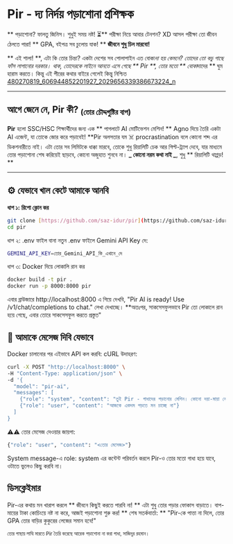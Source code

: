 #  Pir - দ্য নির্দয় পড়াশোনা প্রশিক্ষক 

** পড়াশোনা? ফালতু জিনিস। শুধুই সময় নষ্ট! ⏳** পরীক্ষা নিয়ে আবার টেনশন? XD আসল পরীক্ষা তো জীবন ঠেলতে পারা! ** GPA, বইপত্র সব চুলোয় যাক! ** **জীবনে শুধু চিল মারবো!**

** এই শালা! **, এটা কি তোর চিন্তা? একটা দেশের সব পোলাপাইন এত বোকা*দা হয় কেমনে? তোদের তো কচু গাছে ফাঁস লাগানোর দরকার।
থাক, তোদেরকে লাইনে আনতে এসে গেছে ** Pir **, তোর মতো ** বোকা*দাদের ** ঘুম হারাম করতে। কিন্তু এই পীরের কথার বাইরে গেলেই কিন্তু নিশ্চিত
[480270819_606944852201927_2029656339386673224_n](https://github.com/user-attachments/assets/36d9f43f-1e8a-470b-a509-8464b24214bb)

---

##  আগে জেনে নে, Pir কী?  <sub>(তোর চৌদ্দগুষ্টির বাপ)</sub>

**Pir** হলো SSC/HSC শিক্ষার্থীদের জন্য এক ** পাগলাটে AI মোটিভেশন মেশিন! ** Agno দিয়ে তৈরি একটা AI এজেন্ট, যা তোকে জোর করে পড়াবেই! **Pir অলসতার যম ☠️ procrastination বলে কোনো শব্দ এর ডিকশনারীতে নাই। এটা তোর সব লিমিটকে ধাক্কা মারবে, তোকে শুধু রিয়ালিটি চেক আর গিল্ট-ট্র্যাপ দেবে, যার মাধ্যমে তোর পড়াশোনা শেষ করিয়েই ছাড়বে, কোনো অজুহাত শুনবে না। **_ কোনো নরম কথা নাই _**, শুধু ** রিয়ালিটি থাপ্পড়! **

---

## ⚙️ যেভাবে খাল কেটে আমাকে আনবি

**ধাপ ১: রিপো ক্লোন কর**

```bash
git clone [https://github.com/saz-idur/pir](https://github.com/saz-idur/pir)
cd pir
```

ধাপ ২: .env ফাইল বানা
নতুন .env ফাইলে Gemini API Key দে:
```bash
GEMINI_API_KEY=তোর_Gemini_API_কি_এখানে_দে
```

ধাপ ৩: Docker দিয়ে লোকালি রান কর
```bash
docker build -t pir .
docker run -p 8000:8000 pir
```

এবার ব্রাউজারে http://localhost:8000 এ গিয়ে দেখবি, "Pir AI is ready! Use /v1/chat/completions to chat." লেখা দেখাচ্ছে। **অতঃপর, সাকসেসফুলভাবে Pir তো লোকালে রান হয়ে গেছে, এবার তোরে সাকসেসফুল করতে প্রস্তুত"

## 💬 আমাকে মেসেজ দিবি যেভাবে
Docker চালানোর পর এইভাবে API কল করবি:
cURL উদাহরণ:

```bash
curl -X POST "http://localhost:8000" \
-H "Content-Type: application/json" \
-d '{
  "model": "pir-ai",
  "messages": [
    {"role": "system", "content": "তুই Pir - গাধাদের পড়ানোর মেশিন। কোনো দয়া-মায়া নেই, শুধু রিয়ালিটি চেক, গিল্টি ট্র্যাপ এ ফেলবি আর ধরে ধরে cook করবি।"},
    {"role": "user", "content": "আজকে একদম পড়তে মন চাচ্ছে না"}
  ]
}
```

⚠️⚠️
তোর মেসেজ দেওয়ার জায়গা:
```bash
{"role": "user", "content": "<তোর মেসেজ>"}
```

System message-এ role: system এর কন্টেন্ট পরিবর্তন করলে Pir-ও তোর মতো গাধা হয়ে যাবে, ওটাতে ভুলেও কিছু করবি না।

## ডিসক্লেইমার
Pir-এর কথায় মন খারাপ করলে ** জীবনে কিছুই করতে পারবি না! ** এটা শুধু তোর পড়ার ফোকাস বাড়াতে। বাপ-মায়ের টাকা কোচিংয়ে নষ্ট না করে, আজই পড়াশোনা শুরু কর!
** শেষ সতর্কবার্তা: ** "Pir-কে পাত্তা না দিলে, তোর GPA তোর বাড়ির কুকুরের লেজের সমান হবে!"

<sub> তোর পাছায় লাত্থি মারতে Pir তৈরি করেছে আরেক পড়াশোনা না করা গাধা, সাজিদুর রহমান। </sub>

